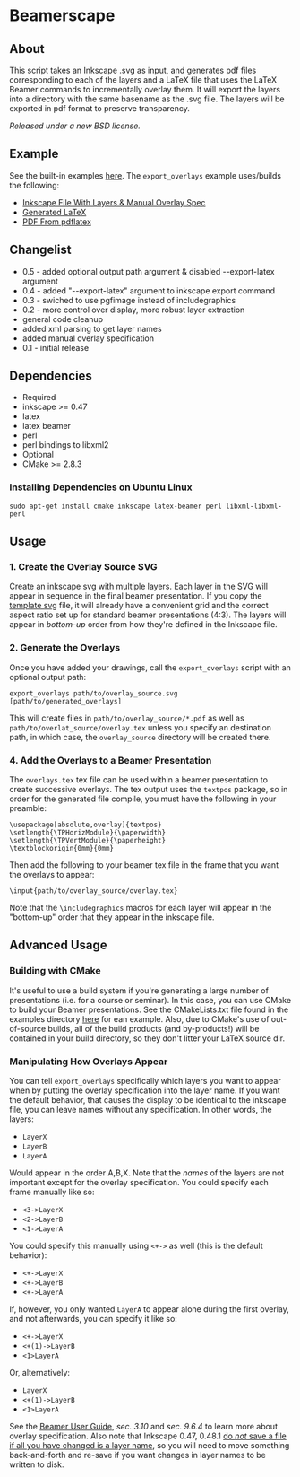 Beamerscape
===========

About
-----
This script takes an Inkscape .svg as input, and generates pdf files corresponding to each of the layers and a LaTeX file that uses the LaTeX Beamer commands to incrementally overlay them. It will export the layers into a directory with the same basename as the .svg file. The layers will be exported in pdf format to preserve transparency.

_Released under a new BSD license._

Example
-------

See the built-in examples [here](https://github.com/jbohren/beamerscape/tree/master/examples). The `export_overlays` example uses/builds the following:
 - [Inkscape File With Layers & Manual Overlay Spec](http://beamerscape.googlecode.com/hg/figures/beamer_template__ov.svg)
 - [Generated LaTeX](http://code.google.com/p/beamerscape/source/browse/figures/beamer_template__ov/overlay.tex)
 - [PDF From pdflatex](http://beamerscape.googlecode.com/hg/test.pdf)


Changelist
----------
 * 0.5 - added optional output path argument & disabled --export-latex argument
 * 0.4 - added "--export-latex" argument to inkscape export command
 * 0.3 - swiched to use pgfimage instead of includegraphics
 * 0.2 - more control over display, more robust layer extraction
  * general code cleanup
  * added xml parsing to get layer names
  * added manual overlay specification
 * 0.1 - initial release 

Dependencies
------------
 - Required
  - inkscape >= 0.47
  - latex
  - latex beamer
  - perl
  - perl bindings to libxml2
 - Optional
  - CMake >= 2.8.3

### Installing Dependencies on Ubuntu Linux

    sudo apt-get install cmake inkscape latex-beamer perl libxml-libxml-perl

Usage
-----

### 1. Create the Overlay Source SVG

Create an inkscape svg with multiple layers. Each layer in the SVG will appear in sequence in the final beamer presentation. If you copy the [template svg](http://code.google.com/p/beamerscape/source/browse/figures/beamer_template__ov.svg) file, it will already have a convenient grid and the correct aspect ratio set up for standard beamer presentations (4:3). The layers will appear in _bottom-up_ order from how they're defined in the Inkscape file.

### 2. Generate the Overlays
Once you have added your drawings, call the `export_overlays` script with an optional output path:

    export_overlays path/to/overlay_source.svg [path/to/generated_overlays]
    
This will create files in `path/to/overlay_source/*.pdf` as well as `path/to/overlat_source/overlay.tex` unless you specify an destination path, in which case, the `overlay_source` directory will be created there.

### 4. Add the Overlays to a Beamer Presentation

The `overlays.tex` tex file can be used within a beamer presentation to create successive overlays. The tex output uses the `textpos` package, so in order for the generated file compile, you must have the following in your preamble:

    \usepackage[absolute,overlay]{textpos}
    \setlength{\TPHorizModule}{\paperwidth}
    \setlength{\TPVertModule}{\paperheight}
    \textblockorigin{0mm}{0mm}

Then add the following to your beamer tex file in the frame that you want the overlays to appear:

    \input{path/to/overlay_source/overlay.tex}

Note that the `\includegraphics` macros for each layer will appear in the "bottom-up" order that they appear in the inkscape file.

Advanced Usage
--------------

### Building with CMake

It's useful to use a build system if you're generating a large number of presentations (i.e. for a course or seminar). In this case, you can use CMake to build your Beamer presentations. See the CMakeLists.txt file found in the examples directory [here](https://github.com/jbohren/beamerscape/blob/master/examples/CMakeLists.txt) for ean example. Also, due to CMake's use of out-of-source builds, all of the build products (and by-products!) will be contained in your build directory, so they don't litter your LaTeX source dir. 

### Manipulating How Overlays Appear

You can tell `export_overlays` specifically which layers you want to appear when by putting the overlay specification into the layer name. If you want the default behavior, that causes the display to be identical to the inkscape file, you can leave names without any specification. In other words, the layers:
 * `LayerX`
 * `LayerB`
 * `LayerA`

Would appear in the order A,B,X. Note that the _names_ of the layers are not important except for the overlay specification. You could specify each frame manually like so:
 * `<3->LayerX`
 * `<2->LayerB`
 * `<1->LayerA`

You could specify this manually using `<+->` as well (this is the default behavior):
 * `<+->LayerX`
 * `<+->LayerB`
 * `<+->LayerA`

If, however, you only wanted `LayerA` to appear alone during the first overlay, and not afterwards, you can specify it like so:
 * `<+->LayerX`
 * `<+(1)->LayerB`
 * `<1>LayerA`

Or, alternatively:
 * `LayerX`
 * `<+(1)->LayerB`
 * `<1>LayerA`

See the [Beamer User Guide](http://mirrors.ibiblio.org/pub/mirrors/CTAN/macros/latex/contrib/beamer/doc/beameruserguide.pdf), _sec. 3.10_ and _sec. 9.6.4_ to learn more about overlay specification. Also note that Inkscape 0.47, 0.48.1 [do *not* save a file if all you have changed is a layer name](https://bugs.launchpad.net/inkscape/+bug/806302), so you will need to move something back-and-forth and re-save if you want changes in layer names to be written to disk.
